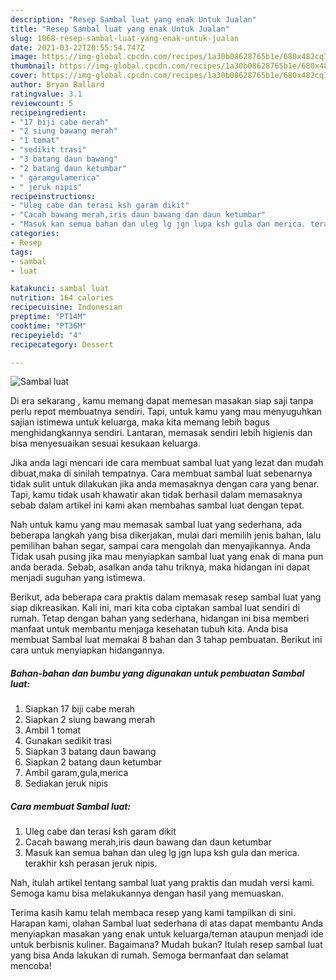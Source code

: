 ```yaml
---
description: "Resep Sambal luat yang enak Untuk Jualan"
title: "Resep Sambal luat yang enak Untuk Jualan"
slug: 1068-resep-sambal-luat-yang-enak-untuk-jualan
date: 2021-03-22T20:55:54.747Z
image: https://img-global.cpcdn.com/recipes/1a30b08628765b1e/680x482cq70/sambal-luat-foto-resep-utama.jpg
thumbnail: https://img-global.cpcdn.com/recipes/1a30b08628765b1e/680x482cq70/sambal-luat-foto-resep-utama.jpg
cover: https://img-global.cpcdn.com/recipes/1a30b08628765b1e/680x482cq70/sambal-luat-foto-resep-utama.jpg
author: Bryan Ballard
ratingvalue: 3.1
reviewcount: 5
recipeingredient:
- "17 biji cabe merah"
- "2 siung bawang merah"
- "1 tomat"
- "sedikit trasi"
- "3 batang daun bawang"
- "2 batang daun ketumbar"
- " garamgulamerica"
- " jeruk nipis"
recipeinstructions:
- "Uleg cabe dan terasi ksh garam dikit"
- "Cacah bawang merah,iris daun bawang dan daun ketumbar"
- "Masuk kan semua bahan dan uleg lg jgn lupa ksh gula dan merica. terakhir ksh perasan jeruk nipis."
categories:
- Resep
tags:
- sambal
- luat

katakunci: sambal luat 
nutrition: 164 calories
recipecuisine: Indonesian
preptime: "PT14M"
cooktime: "PT36M"
recipeyield: "4"
recipecategory: Dessert

---
```



![Sambal luat](https://img-global.cpcdn.com/recipes/1a30b08628765b1e/680x482cq70/sambal-luat-foto-resep-utama.jpg)

Di era  sekarang , kamu memang dapat memesan masakan siap saji tanpa perlu repot membuatnya sendiri. Tapi, untuk kamu yang mau menyuguhkan sajian istimewa untuk keluarga, maka kita memang lebih bagus menghidangkannya sendiri. Lantaran, memasak sendiri lebih higienis dan bisa menyesuaikan sesuai kesukaan keluarga.

Jika anda lagi mencari ide cara membuat sambal luat yang lezat dan mudah dibuat,maka di sinilah tempatnya. Cara membuat sambal luat  sebenarnya tidak sulit untuk dilakukan jika anda memasaknya dengan cara yang benar. Tapi, kamu tidak usah khawatir akan tidak berhasil dalam memasaknya 
sebab dalam artikel ini kami akan membahas sambal luat dengan tepat.  



Nah untuk kamu yang mau memasak sambal luat yang sederhana, ada beberapa langkah yang bisa dikerjakan, mulai dari memilih jenis bahan, lalu pemilihan bahan segar, sampai cara mengolah dan menyajikannya. Anda Tidak usah pusing jika mau menyiapkan sambal luat yang enak di mana pun anda berada. Sebab, asalkan anda  tahu triknya, maka hidangan ini dapat menjadi suguhan yang istimewa.

Berikut, ada beberapa cara praktis  dalam memasak resep sambal luat yang siap dikreasikan. Kali ini, mari kita coba ciptakan sambal luat sendiri di rumah. Tetap dengan bahan yang sederhana, hidangan ini bisa memberi manfaat untuk membantu menjaga kesehatan tubuh kita. Anda bisa membuat Sambal luat memakai 8 bahan dan 3 tahap pembuatan. Berikut ini cara untuk menyiapkan hidangannya.

<!--inarticleads1-->

##### Bahan-bahan dan bumbu yang digunakan untuk pembuatan Sambal luat:

1. Siapkan 17 biji cabe merah
1. Siapkan 2 siung bawang merah
1. Ambil 1 tomat
1. Gunakan sedikit trasi
1. Siapkan 3 batang daun bawang
1. Siapkan 2 batang daun ketumbar
1. Ambil  garam,gula,merica
1. Sediakan  jeruk nipis




<!--inarticleads2-->

##### Cara membuat Sambal luat:

1. Uleg cabe dan terasi ksh garam dikit
1. Cacah bawang merah,iris daun bawang dan daun ketumbar
1. Masuk kan semua bahan dan uleg lg jgn lupa ksh gula dan merica. terakhir ksh perasan jeruk nipis.




Nah, itulah artikel tentang  sambal luat  yang praktis dan mudah versi kami. Semoga kamu bisa melakukannya dengan hasil yang memuaskan. 

Terima kasih kamu telah membaca resep yang kami tampilkan di sini. Harapan kami, olahan  Sambal luat sederhana di atas dapat membantu Anda menyiapkan masakan yang enak untuk keluarga/teman ataupun menjadi ide untuk berbisnis kuliner. Bagaimana? Mudah bukan? Itulah resep sambal luat yang bisa Anda lakukan di rumah. Semoga bermanfaat dan selamat mencoba!

